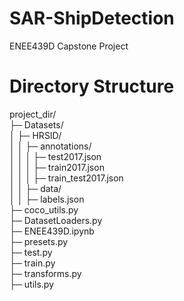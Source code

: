 # SAR-ShipDetection
ENEE439D Capstone Project

# Directory Structure
project_dir/<br />
├─ Datasets/<br />
│  ├─ HRSID/<br />
│  │  ├─ annotations/<br />
│  │  │  ├─ test2017.json<br />
│  │  │  ├─ train2017.json<br />
│  │  │  ├─ train_test2017.json<br />
│  │  ├─ data/<br />
│  │  ├─ labels.json<br />
├─ coco_utils.py<br />
├─ DatasetLoaders.py<br />
├─ ENEE439D.ipynb<br />
├─ presets.py<br />
├─ test.py<br />
├─ train.py<br />
├─ transforms.py<br />
├─ utils.py<br />